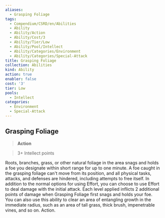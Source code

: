 ```yaml
---
aliases:
  - Grasping Foliage
tags:
  - Compendium/CSRD/en/Abilities
  - Ability
  - Ability/Action
  - Ability/Cost/3
  - Ability/Tier/Low
  - Ability/Pool/Intellect
  - Ability/Categories/Environment
  - Ability/Categories/Special-Attack
title: Grasping Foliage
collection: Abilities
kind: Ability
action: true
enabler: false
cost: '3'
tier: Low
pools:
  - Intellect
categories:
  - Environment
  - Special-Attack
---
```

## Grasping Foliage    
>**Action**    
>3+ Intellect points  
    
Roots, branches, grass, or other natural foliage in the area snags and holds a foe you designate within short range for up to one minute. A foe caught in the grasping foliage can't move from its position, and all physical tasks, attacks, and defenses are hindered, including attempts to free itself. In addition to the normal options for using Effort, you can choose to use Effort to deal damage with the initial attack. Each level applied inflicts 2 additional points of damage when Grasping Foliage first snags and holds your foe. You can also use this ability to clear an area of entangling growth in the immediate radius, such as an area of tall grass, thick brush, impenetrable vines, and so on. Action.
